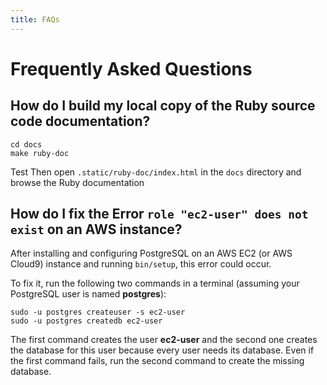 ```yaml
---
title: FAQs
---
```


# Frequently Asked Questions

## How do I build my local copy of the Ruby source code documentation?

```shell
cd docs
make ruby-doc
```

Test Then open `.static/ruby-doc/index.html` in the `docs` directory and browse
the Ruby documentation

## How do I fix the Error `role "ec2-user" does not exist` on an AWS instance?

After installing and configuring PostgreSQL on an AWS EC2 (or AWS Cloud9)
instance and running `bin/setup`, this error could occur.

To fix it, run the following two commands in a terminal (assuming your
PostgreSQL user is named **postgres**):

```
sudo -u postgres createuser -s ec2-user
sudo -u postgres createdb ec2-user
```

The first command creates the user **ec2-user** and the second one creates the
database for this user because every user needs its database. Even if the first
command fails, run the second command to create the missing database.
